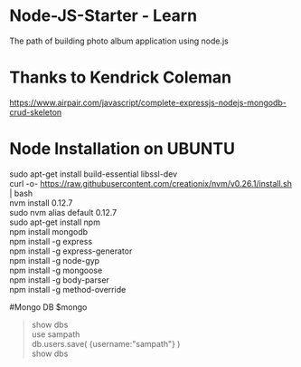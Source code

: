 # Node-JS-Starter - Learn
The path of building photo album application using node.js

# Thanks to Kendrick Coleman
https://www.airpair.com/javascript/complete-expressjs-nodejs-mongodb-crud-skeleton

# Node Installation on UBUNTU
   sudo apt-get install build-essential libssl-dev  
   curl -o- https://raw.githubusercontent.com/creationix/nvm/v0.26.1/install.sh | bash  
   nvm install 0.12.7  
   sudo nvm alias default 0.12.7  
   sudo apt-get install npm  
   npm install mongodb  
   npm install -g express  
   npm install -g express-generator  
   npm install -g node-gyp  
   npm install -g mongoose  
   npm install -g body-parser  
   npm install -g method-override  

#Mongo DB 
   $mongo   
   >show dbs    
   >use sampath    
   >db.users.save( {username:"sampath"} )  
   >show dbs  

